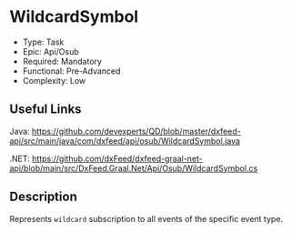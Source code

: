 ﻿# WildcardSymbol

* Type: Task
* Epic: Api/Osub
* Required: Mandatory
* Functional: Pre-Advanced
* Complexity: Low

## Useful Links

Java:
https://github.com/devexperts/QD/blob/master/dxfeed-api/src/main/java/com/dxfeed/api/osub/WildcardSymbol.java

.NET:
https://github.com/dxFeed/dxfeed-graal-net-api/blob/main/src/DxFeed.Graal.Net/Api/Osub/WildcardSymbol.cs

## Description

Represents `wildcard` subscription to all events of the specific event type.
